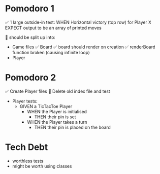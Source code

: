 # Pomodoro 1
✅ 1 large outside-in test:
  WHEN Horizontal victory (top row) for Player X
  EXPECT output to be an array of printed moves

🚧 should be split up into:
- Game files
✅  Board
  ✅  board should render on creation
  ✅  renderBoard function broken (causing infinite loop)
- Player

# Pomodoro 2
✅  Create Player files
🚧 Delete old index file and test
- Player tests:
  - GIVEN a TicTacToe Player
    - WHEN the Player is initialised
      - THEN their pin is set
    - WHEN the Player takes a turn
      - THEN their pin is placed on the board

# Tech Debt
- worthless tests
- might be worth using classes
